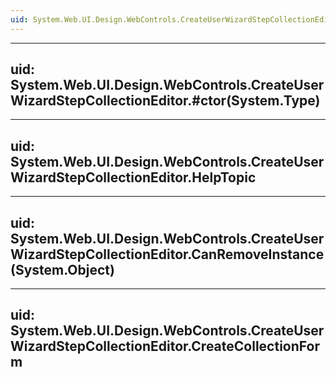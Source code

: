 ```yaml
---
uid: System.Web.UI.Design.WebControls.CreateUserWizardStepCollectionEditor
---
```


---
uid: System.Web.UI.Design.WebControls.CreateUserWizardStepCollectionEditor.#ctor(System.Type)
---

---
uid: System.Web.UI.Design.WebControls.CreateUserWizardStepCollectionEditor.HelpTopic
---

---
uid: System.Web.UI.Design.WebControls.CreateUserWizardStepCollectionEditor.CanRemoveInstance(System.Object)
---

---
uid: System.Web.UI.Design.WebControls.CreateUserWizardStepCollectionEditor.CreateCollectionForm
---
